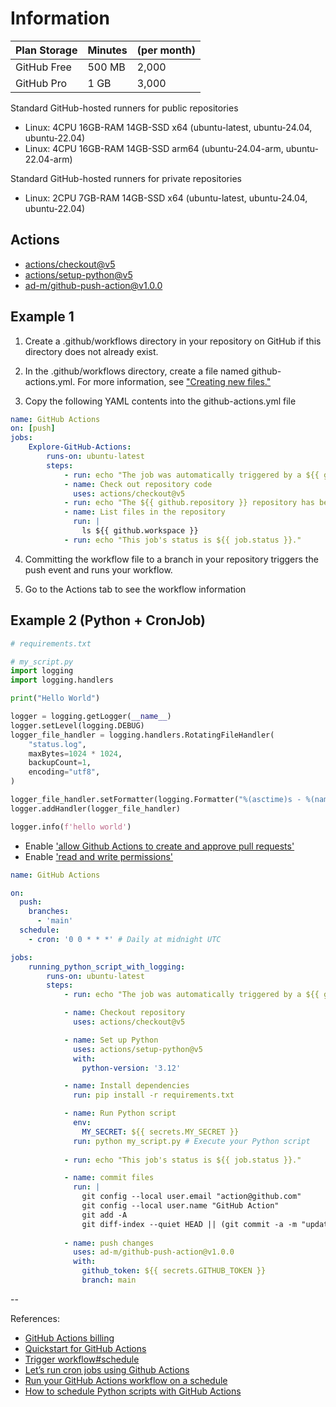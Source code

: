 
# Information

Plan Storage | Minutes | (per month)
-------------|---------|-------------
GitHub Free  | 500 MB  | 2,000
GitHub Pro   | 1 GB    | 3,000

Standard GitHub-hosted runners for public repositories

- Linux: 4CPU 16GB-RAM 14GB-SSD x64 (ubuntu-latest, ubuntu-24.04, ubuntu-22.04)
- Linux: 4CPU 16GB-RAM 14GB-SSD arm64 (ubuntu-24.04-arm, ubuntu-22.04-arm)

Standard GitHub-hosted runners for private repositories

- Linux: 2CPU 7GB-RAM 14GB-SSD x64 (ubuntu-latest, ubuntu-24.04, ubuntu-22.04)

## Actions

- [actions/checkout@v5](https://github.com/actions/checkout)
- [actions/setup-python@v5](https://github.com/actions/setup-python)
- [ad-m/github-push-action@v1.0.0](https://github.com/ad-m/github-push-action)

## Example 1 

1. Create a .github/workflows directory in your repository on GitHub if this directory does not already exist.

2. In the .github/workflows directory, create a file named github-actions.yml. For more information, see ["Creating new files."](https://docs.github.com/en/github/managing-files-in-a-repository/creating-new-files)

3. Copy the following YAML contents into the github-actions.yml file

```yml
name: GitHub Actions 
on: [push]
jobs: 
    Explore-GitHub-Actions:
        runs-on: ubuntu-latest
        steps:
            - run: echo "The job was automatically triggered by a ${{ github.event_name }} event."
            - name: Check out repository code
              uses: actions/checkout@v5
            - run: echo "The ${{ github.repository }} repository has been cloned to the runner."
            - name: List files in the repository
              run: | 
                ls ${{ github.workspace }}
            - run: echo "This job's status is ${{ job.status }}."
```

4. Committing the workflow file to a branch in your repository triggers the push event and runs your workflow.

5. Go to the Actions tab to see the workflow information


## Example 2 (Python + CronJob)

```python
# requirements.txt

```

```python
# my_script.py
import logging
import logging.handlers

print("Hello World")

logger = logging.getLogger(__name__)
logger.setLevel(logging.DEBUG)
logger_file_handler = logging.handlers.RotatingFileHandler(
    "status.log",
    maxBytes=1024 * 1024,
    backupCount=1,
    encoding="utf8",
)

logger_file_handler.setFormatter(logging.Formatter("%(asctime)s - %(name)s - %(levelname)s - %(message)s"))
logger.addHandler(logger_file_handler)

logger.info(f'hello world')
```

- Enable ['allow Github Actions to create and approve pull requests'](https://github.com/ad-m/github-push-action?tab=readme-ov-file#requirements-and-prerequisites)
- Enable ['read and write permissions'](https://github.com/ad-m/github-push-action?tab=readme-ov-file#requirements-and-prerequisites)

```yml
name: GitHub Actions 

on:
  push:
    branches:
      - 'main'
  schedule:
    - cron: '0 0 * * *' # Daily at midnight UTC

jobs: 
    running_python_script_with_logging:
        runs-on: ubuntu-latest
        steps:
            - run: echo "The job was automatically triggered by a ${{ github.event_name }} event."

            - name: Checkout repository
              uses: actions/checkout@v5

            - name: Set up Python
              uses: actions/setup-python@v5
              with:
                python-version: '3.12'

            - name: Install dependencies
              run: pip install -r requirements.txt 

            - name: Run Python script
              env:
                MY_SECRET: ${{ secrets.MY_SECRET }}
              run: python my_script.py # Execute your Python script
            
            - run: echo "This job's status is ${{ job.status }}."

            - name: commit files
              run: |
                git config --local user.email "action@github.com"
                git config --local user.name "GitHub Action"
                git add -A
                git diff-index --quiet HEAD || (git commit -a -m "updated logs" --allow-empty)
                
            - name: push changes
              uses: ad-m/github-push-action@v1.0.0
              with:
                github_token: ${{ secrets.GITHUB_TOKEN }}
                branch: main 
```
-- 

References: 

- [GitHub Actions billing](https://docs.github.com/en/billing/concepts/product-billing/github-actions)
- [Quickstart for GitHub Actions](https://docs.github.com/en/actions/get-started/quickstart)
- [Trigger workflow#schedule](https://docs.github.com/en/actions/reference/workflows-and-actions/events-that-trigger-workflows#schedule)
- [Let’s run cron jobs using Github Actions](https://medium.com/nerd-for-tech/lets-run-cron-jobs-using-github-actions-df64496ffc4a)
- [Run your GitHub Actions workflow on a schedule](https://jasonet.co/posts/scheduled-actions)
- [How to schedule Python scripts with GitHub Actions](https://www.python-engineer.com/posts/run-python-github-actions/)